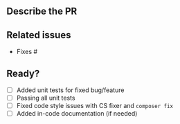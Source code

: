 ## Describe the PR

<!-- A clear and concise description of the bug the PR fixes or the feature the PR introduces. -->

## Related issues

<!-- PR relates to issues in the `kirby` or `idea` repo: -->

- Fixes #

## Ready?

<!-- If you feel like you can help to check off the following tasks, that'd be great. If not, don't worry - we will take care of it. -->

- [ ] Added unit tests for fixed bug/feature
- [ ] Passing all unit tests
- [ ] Fixed code style issues with CS fixer and `composer fix`
- [ ] Added in-code documentation (if needed)
